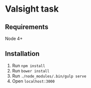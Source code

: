 # Valsight task

## Requirements

Node 4+

## Installation

1. Run `npm install`
2. Run `bower install`
3. Run `./node_modules/.bin/gulp serve`
4. Open `localhost:3000`